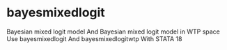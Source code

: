 # bayesmixedlogit
Bayesian mixed logit model And Bayesian mixed logit model in WTP space Use bayesmixedlogit And bayesmixedlogitwtp With STATA 18

